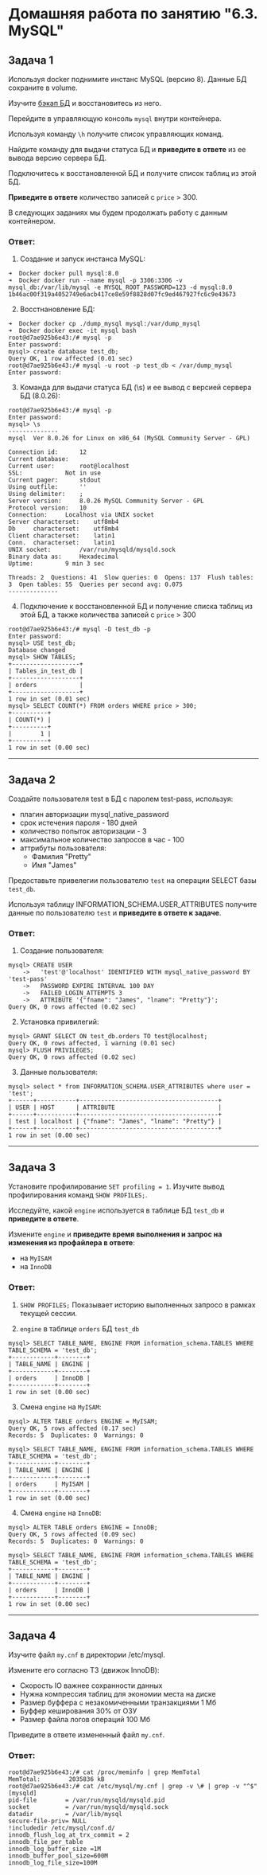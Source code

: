 Домашняя работа по занятию "6.3. MySQL"
==

## Задача 1

Используя docker поднимите инстанс MySQL (версию 8). Данные БД сохраните в volume.

Изучите [бэкап БД](https://github.com/netology-code/virt-homeworks/tree/master/06-db-03-mysql/test_data) и 
восстановитесь из него.

Перейдите в управляющую консоль `mysql` внутри контейнера.

Используя команду `\h` получите список управляющих команд.

Найдите команду для выдачи статуса БД и **приведите в ответе** из ее вывода версию сервера БД.

Подключитесь к восстановленной БД и получите список таблиц из этой БД.

**Приведите в ответе** количество записей с `price` > 300.

В следующих заданиях мы будем продолжать работу с данным контейнером.


<h3>Ответ:</h3>

1. Создание и запуск инстанса MySQL:

````shell
➜  Docker docker pull mysql:8.0
➜  Docker docker run --name mysql -p 3306:3306 -v mysql_db:/var/lib/mysql -e MYSQL_ROOT_PASSWORD=123 -d mysql:8.0
1b46ac00f319a4052749e6acb417ce8e59f8828d07fc9ed467927fc6c9e43673
````

2. Восстнановление БД:

```shell
➜  Docker docker cp ./dump_mysql mysql:/var/dump_mysql
➜  Docker docker exec -it mysql bash
root@d7ae925b6e43:/# mysql -p
Enter password:
mysql> create database test_db;
Query OK, 1 row affected (0.01 sec)
root@d7ae925b6e43:/# mysql -u root -p test_db < /var/dump_mysql
Enter password:
```

3. Команда для выдачи статуса БД (\s) и ее вывод с версией сервера БД (8.0.26):

```shell
root@d7ae925b6e43:/# mysql -p
Enter password:
mysql> \s
--------------
mysql  Ver 8.0.26 for Linux on x86_64 (MySQL Community Server - GPL)

Connection id:		12
Current database:
Current user:		root@localhost
SSL:			Not in use
Current pager:		stdout
Using outfile:		''
Using delimiter:	;
Server version:		8.0.26 MySQL Community Server - GPL
Protocol version:	10
Connection:		Localhost via UNIX socket
Server characterset:	utf8mb4
Db     characterset:	utf8mb4
Client characterset:	latin1
Conn.  characterset:	latin1
UNIX socket:		/var/run/mysqld/mysqld.sock
Binary data as:		Hexadecimal
Uptime:			9 min 3 sec

Threads: 2  Questions: 41  Slow queries: 0  Opens: 137  Flush tables: 3  Open tables: 55  Queries per second avg: 0.075
--------------
```

4. Подключение к восстановленной БД и получение списка таблиц из этой БД, а также количества записей с `price` > 300

```shell
root@d7ae925b6e43:/# mysql -D test_db -p
Enter password:
mysql> USE test_db;
Database changed
mysql> SHOW TABLES;
+-------------------+
| Tables_in_test_db |
+-------------------+
| orders            |
+-------------------+
1 row in set (0.01 sec)
mysql> SELECT COUNT(*) FROM orders WHERE price > 300;
+----------+
| COUNT(*) |
+----------+
|        1 |
+----------+
1 row in set (0.00 sec)
```

---

## Задача 2

Создайте пользователя test в БД c паролем test-pass, используя:
- плагин авторизации mysql_native_password
- срок истечения пароля - 180 дней 
- количество попыток авторизации - 3 
- максимальное количество запросов в час - 100
- аттрибуты пользователя:
    - Фамилия "Pretty"
    - Имя "James"

Предоставьте привелегии пользователю `test` на операции SELECT базы `test_db`.
    
Используя таблицу INFORMATION_SCHEMA.USER_ATTRIBUTES получите данные по пользователю `test` и 
**приведите в ответе к задаче**.


<h3>Ответ:</h3>

1. Создание пользователя:

```shell
mysql> CREATE USER
    ->   'test'@'localhost' IDENTIFIED WITH mysql_native_password BY 'test-pass'
    ->   PASSWORD EXPIRE INTERVAL 100 DAY
    ->   FAILED_LOGIN_ATTEMPTS 3
    ->   ATTRIBUTE '{"fname": "James", "lname": "Pretty"}';
Query OK, 0 rows affected (0.02 sec)
```

2. Установка привилегий:

```shell
mysql> GRANT SELECT ON test_db.orders TO test@localhost;
Query OK, 0 rows affected, 1 warning (0.01 sec)
mysql> FLUSH PRIVILEGES;
Query OK, 0 rows affected (0.02 sec)
```

3. Данные пользователя:

```shell
mysql> select * from INFORMATION_SCHEMA.USER_ATTRIBUTES where user = 'test';
+------+-----------+---------------------------------------+
| USER | HOST      | ATTRIBUTE                             |
+------+-----------+---------------------------------------+
| test | localhost | {"fname": "James", "lname": "Pretty"} |
+------+-----------+---------------------------------------+
1 row in set (0.00 sec)
```

---

## Задача 3

Установите профилирование `SET profiling = 1`.
Изучите вывод профилирования команд `SHOW PROFILES;`.

Исследуйте, какой `engine` используется в таблице БД `test_db` и **приведите в ответе**.

Измените `engine` и **приведите время выполнения и запрос на изменения из профайлера в ответе**:
- на `MyISAM`
- на `InnoDB`

<h3>Ответ:</h3>

1. `SHOW PROFILES;` Показывает историю выполненных запросо в рамках текущей сессии.

2. `engine` в таблице `orders` БД `test_db`

```shell
mysql> SELECT TABLE_NAME, ENGINE FROM information_schema.TABLES WHERE TABLE_SCHEMA = 'test_db';
+------------+--------+
| TABLE_NAME | ENGINE |
+------------+--------+
| orders     | InnoDB |
+------------+--------+
1 row in set (0.00 sec)
```

3. Смена `engine` на `MyISAM`:

```shell
mysql> ALTER TABLE orders ENGINE = MyISAM;
Query OK, 5 rows affected (0.17 sec)
Records: 5  Duplicates: 0  Warnings: 0

mysql> SELECT TABLE_NAME, ENGINE FROM information_schema.TABLES WHERE TABLE_SCHEMA = 'test_db';
+------------+--------+
| TABLE_NAME | ENGINE |
+------------+--------+
| orders     | MyISAM |
+------------+--------+
1 row in set (0.00 sec)
```

4. Смена `engine` на `InnoDB`:

```shell
mysql> ALTER TABLE orders ENGINE = InnoDB;
Query OK, 5 rows affected (0.09 sec)
Records: 5  Duplicates: 0  Warnings: 0

mysql> SELECT TABLE_NAME, ENGINE FROM information_schema.TABLES WHERE TABLE_SCHEMA = 'test_db';
+------------+--------+
| TABLE_NAME | ENGINE |
+------------+--------+
| orders     | InnoDB |
+------------+--------+
1 row in set (0.00 sec)
```

---

## Задача 4

Изучите файл `my.cnf` в директории /etc/mysql.

Измените его согласно ТЗ (движок InnoDB):
- Скорость IO важнее сохранности данных
- Нужна компрессия таблиц для экономии места на диске
- Размер буффера с незакомиченными транзакциями 1 Мб
- Буффер кеширования 30% от ОЗУ
- Размер файла логов операций 100 Мб

Приведите в ответе измененный файл `my.cnf`.

<h3>Ответ:</h3>

```shell
root@d7ae925b6e43:/# cat /proc/meminfo | grep MemTotal
MemTotal:        2035836 kB
root@d7ae925b6e43:/# cat /etc/mysql/my.cnf | grep -v \# | grep -v "^$"
[mysqld]
pid-file        = /var/run/mysqld/mysqld.pid
socket          = /var/run/mysqld/mysqld.sock
datadir         = /var/lib/mysql
secure-file-priv= NULL
!includedir /etc/mysql/conf.d/
innodb_flush_log_at_trx_commit = 2
innodb_file_per_table
innodb_log_buffer_size =1M
innodb_buffer_pool_size=600M
innodb_log_file_size=100M
```
